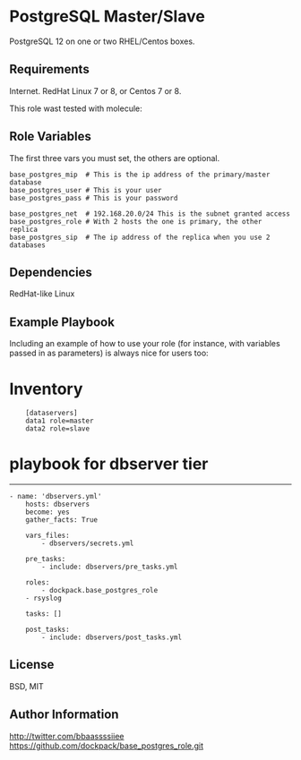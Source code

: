 PostgreSQL Master/Slave
=========

PostgreSQL 12 on one or two RHEL/Centos boxes.

Requirements
------------
Internet. RedHat Linux 7 or 8, or Centos 7 or 8.

This role wast tested with molecule:


Role Variables
--------------
The first three vars you must set, the others are optional.

    base_postgres_mip  # This is the ip address of the primary/master database
    base_postgres_user # This is your user
    base_postgres_pass # This is your password

    base_postgres_net  # 192.168.20.0/24 This is the subnet granted access
    base_postgres_role # With 2 hosts the one is primary, the other replica
    base_postgres_sip  # The ip address of the replica when you use 2 databases


Dependencies
------------
RedHat-like Linux

Example Playbook
----------------

Including an example of how to use your role (for instance, with variables
passed in as parameters) is always nice for users too:

# Inventory

		[dataservers]
		data1 role=master
		data2 role=slave

# playbook for dbserver tier
  ---
	- name: 'dbservers.yml'
		hosts: dbservers
		become: yes
		gather_facts: True

		vars_files:
			- dbservers/secrets.yml

		pre_tasks:
			- include: dbservers/pre_tasks.yml

		roles:
			- dockpack.base_postgres_role
		- rsyslog

		tasks: []

		post_tasks:
			- include: dbservers/post_tasks.yml

License
-------

BSD, MIT

Author Information
------------------
http://twitter.com/bbaassssiiee
https://github.com/dockpack/base_postgres_role.git

